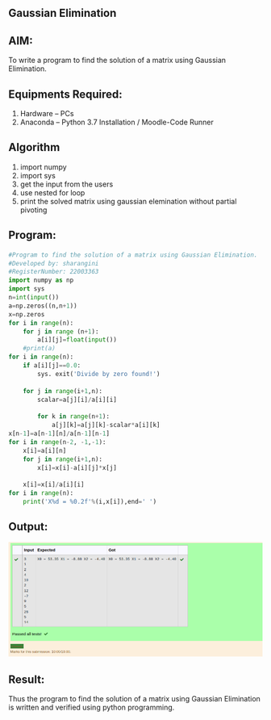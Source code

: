 ## Gaussian Elimination

## AIM:
To write a program to find the solution of a matrix using Gaussian Elimination.
## Equipments Required:
1. Hardware – PCs
2. Anaconda – Python 3.7 Installation / Moodle-Code Runner
## Algorithm
1. import numpy 
2. import sys
3. get the input from the users
4. use nested for loop
5. print the solved matrix using gaussian elemination without partial pivoting
## Program:
```python
#Program to find the solution of a matrix using Gaussian Elimination.
#Developed by: sharangini
#RegisterNumber: 22003363 
import numpy as np
import sys
n=int(input())
a=np.zeros((n,n+1)) 
x=np.zeros
for i in range(n):
    for j in range (n+1):
        a[i][j]=float(input())
    #print(a)
for i in range(n):
    if a[i][j]==0.0:
        sys. exit('Divide by zero found!')
        
    for j in range(i+1,n):
        scalar=a[j][i]/a[i][i]
        
        for k in range(n+1):
            a[j][k]=a[j][k]-scalar*a[i][k]
x[n-1]=a[n-1][n]/a[n-1][n-1]
for i in range(n-2, -1,-1):
    x[i]=a[i][n]
    for j in range(i+1,n):
        x[i]=x[i]-a[i][j]*x[j]
        
    x[i]=x[i]/a[i][i]
for i in range(n):
    print('X%d = %0.2f'%(i,x[i]),end=' ')
```
## Output:
![output](/gaussian.png)
## Result:
Thus the program to find the solution of a matrix using Gaussian Elimination is written and verified using python programming.

